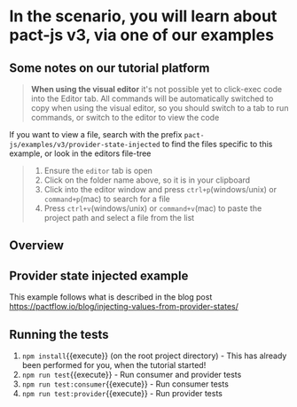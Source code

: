 # In the scenario, you will learn about pact-js v3, via one of our examples

## Some notes on our tutorial platform

> <strong>When using the visual editor</strong> it's not possible yet to click-exec code into the Editor tab.
> All commands will be automatically switched to copy when using the visual editor, so you should switch to a tab to run commands, or switch to the editor to view the code

If you want to view a file, search with the prefix `pact-js/examples/v3/provider-state-injected` to find the files specific to this example, or look in the editors file-tree

> 1. Ensure the `editor` tab is open
> 2. Click on the folder name above, so it is in your clipboard
> 3. Click into the editor window and press `ctrl+p`(windows/unix) or `command+p`(mac) to search for a file
> 4. Press `ctrl+v`(windows/unix) or `command+v`(mac) to paste the project path and select a file from the list

## Overview

## Provider state injected example

This example follows what is described in the blog post https://pactflow.io/blog/injecting-values-from-provider-states/

## Running the tests

1. `npm install`{{execute}} (on the root project directory) - This has already been performed for you, when the tutorial started!
2. `npm run test`{{execute}} - Run consumer and provider tests
3. `npm run test:consumer`{{execute}} - Run consumer tests
4. `npm run test:provider`{{execute}} - Run provider tests
